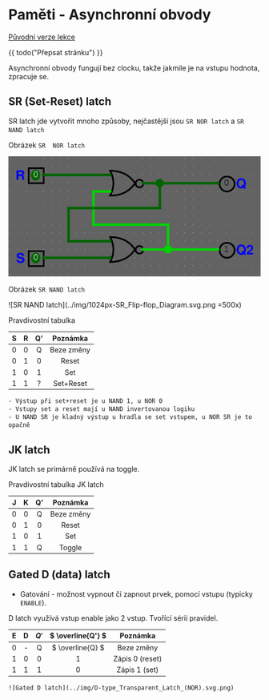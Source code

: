 # Paměti - Asynchronní obvody

[Původní verze lekce](https://docs.google.com/document/d/1NGTikBfkWAnwpol82G0NdqacZL8hJSLKO40L2ferYpw/edit)

{{ todo("Přepsat stránku") }}

Asynchronní obvody fungují bez clocku, takže jakmile je na vstupu hodnota, zpracuje se.

## SR (Set-Reset) latch

SR latch jde vytvořit mnoho způsoby, nejčastější jsou `SR NOR latch` a `SR NAND latch`

Obrázek `SR  NOR latch`

![SR NOR latch](../img/sr-latch.png)

Obrázek `SR NAND latch`

![SR NAND latch](../img/1024px-SR_Flip-flop_Diagram.svg.png =500x)

Pravdivostní tabulka

| S | R | Q' | Poznámka |
|:-:|:-:|:--:|:-------:|
| 0 | 0 | Q | Beze změny |
| 0 | 1 | 0 | Reset |
| 1 | 0 | 1 | Set |
| 1 | 1 | ? | Set+Reset |

```admonish check title="Jaké jsou rozdíly mezi SR NAND a SR NOR? (3)",collapsible=true
- Výstup při set+reset je u NAND 1, u NOR 0
- Vstupy set a reset mají u NAND invertovanou logiku
- U NAND SR je kladný výstup u hradla se set vstupem, u NOR SR je to opačně
```

## JK latch

JK latch se primárně používá na toggle.

Pravdivostní tabulka JK latch

| J | K | Q' | Poznámka |
|:-:|:-:|:--:|:-------:|
| 0 | 0 | Q | Beze změny |
| 0 | 1 | 0 | Reset |
| 1 | 0 | 1 | Set |
| 1 | 1 | Q | Toggle |

## Gated D (data) latch

- Gatování - možnost vypnout či zapnout prvek, pomocí vstupu (typicky `ENABLE`).

D latch využívá vstup enable jako 2 vstup. Tvořící sérii pravidel.

| E | D | $Q'$ | $ \overline{Q'} $ | Poznámka |
|:-:|:-:|:-:|:--------------:|:--------:|
| 0 | - | Q | $ \overline{Q} $ | Beze změny |
| 1 | 0 | 0 | 1 | Zápis 0 (reset) |
| 1 | 1 | 1 | 0 | Zápis 1 (set) |

```admonish check title="Diagram",collapsible=true
![Gated D latch](../img/D-type_Transparent_Latch_(NOR).svg.png)
```
